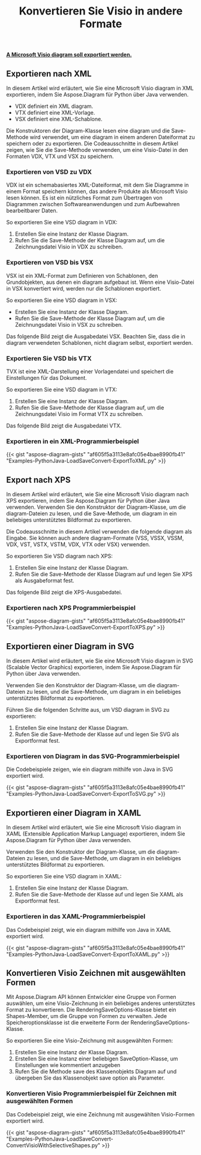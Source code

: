 ﻿---
title:  Konvertieren Sie Visio in andere Formate
linktitle:  Konvertieren Sie Visio in andere Formate
type: docs
weight: 40
url: /de/python-java/convert-visio-to-other-files/
description: This topic show you how to convert Visio to SVG,XPS,XML,XAML formats using Aspose.Diagram for Python via Java. Convert VSD, VSS, VDW, VST, VSDX, VSSX, VSTX, VSDM, VSTM, VSSM to SVG,XPS,XML ,XAML mit ein paar Zeilen Code.
---
**[A Microsoft Visio diagram soll exportiert werden.](ExportToXML.vsd)**

## **Exportieren nach XML**
In diesem Artikel wird erläutert, wie Sie eine Microsoft Visio diagram in XML exportieren, indem Sie Aspose.Diagram für Python über Java verwenden.

- VDX definiert ein XML diagram.
- VTX definiert eine XML-Vorlage.
- VSX definiert eine XML-Schablone.

Die Konstruktoren der Diagram-Klasse lesen eine diagram und die Save-Methode wird verwendet, um eine diagram in einem anderen Dateiformat zu speichern oder zu exportieren. Die Codeausschnitte in diesem Artikel zeigen, wie Sie die Save-Methode verwenden, um eine Visio-Datei in den Formaten VDX, VTX und VSX zu speichern.

### **Exportieren von VSD zu VDX**
VDX ist ein schemabasiertes XML-Dateiformat, mit dem Sie Diagramme in einem Format speichern können, das andere Produkte als Microsoft Visio lesen können. Es ist ein nützliches Format zum Übertragen von Diagrammen zwischen Softwareanwendungen und zum Aufbewahren bearbeitbarer Daten.

So exportieren Sie eine VSD diagram in VDX:

1. Erstellen Sie eine Instanz der Klasse Diagram.
1. Rufen Sie die Save-Methode der Klasse Diagram auf, um die Zeichnungsdatei Visio in VDX zu schreiben.

### **Exportieren von VSD bis VSX**
VSX ist ein XML-Format zum Definieren von Schablonen, den Grundobjekten, aus denen ein diagram aufgebaut ist. Wenn eine Visio-Datei in VSX konvertiert wird, werden nur die Schablonen exportiert.

So exportieren Sie eine VSD diagram in VSX:

- Erstellen Sie eine Instanz der Klasse Diagram.
- Rufen Sie die Save-Methode der Klasse Diagram auf, um die Zeichnungsdatei Visio in VSX zu schreiben.

Das folgende Bild zeigt die Ausgabedatei VSX. Beachten Sie, dass die in diagram verwendeten Schablonen, nicht diagram selbst, exportiert werden.

### **Exportieren Sie VSD bis VTX**
TVX ist eine XML-Darstellung einer Vorlagendatei und speichert die Einstellungen für das Dokument.

So exportieren Sie eine VSD diagram in VTX:

1. Erstellen Sie eine Instanz der Klasse Diagram.
1. Rufen Sie die Save-Methode der Klasse diagram auf, um die Zeichnungsdatei Visio im Format VTX zu schreiben.

Das folgende Bild zeigt die Ausgabedatei VTX.

### **Exportieren in ein XML-Programmierbeispiel**
{{< gist "aspose-diagram-gists" "af605f5a3113e8afc05e4bae8990fb41" "Examples-PythonJava-LoadSaveConvert-ExportToXML.py" >}}

## **Export nach XPS**
In diesem Artikel wird erläutert, wie Sie eine Microsoft Visio diagram nach XPS exportieren, indem Sie Aspose.Diagram für Python über Java verwenden.
Verwenden Sie den Konstruktor der Diagram-Klasse, um die diagram-Dateien zu lesen, und die Save-Methode, um diagram in ein beliebiges unterstütztes Bildformat zu exportieren.

Die Codeausschnitte in diesem Artikel verwenden die folgende diagram als Eingabe. Sie können auch andere diagram-Formate (VSS, VSSX, VSSM, VDX, VST, VSTX, VSTM, VDX, VTX oder VSX) verwenden.

So exportieren Sie VSD diagram nach XPS:

1. Erstellen Sie eine Instanz der Klasse Diagram.
1. Rufen Sie die Save-Methode der Klasse Diagram auf und legen Sie XPS als Ausgabeformat fest.

Das folgende Bild zeigt die XPS-Ausgabedatei.

### **Exportieren nach XPS Programmierbeispiel**
{{< gist "aspose-diagram-gists" "af605f5a3113e8afc05e4bae8990fb41" "Examples-PythonJava-LoadSaveConvert-ExportToXPS.py" >}}

## **Exportieren einer Diagram in SVG**
In diesem Artikel wird erläutert, wie Sie eine Microsoft Visio diagram in SVG (Scalable Vector Graphics) exportieren, indem Sie Aspose.Diagram für Python über Java verwenden.

Verwenden Sie den Konstruktor der Diagram-Klasse, um die diagram-Dateien zu lesen, und die Save-Methode, um diagram in ein beliebiges unterstütztes Bildformat zu exportieren.

Führen Sie die folgenden Schritte aus, um VSD diagram in SVG zu exportieren:

1. Erstellen Sie eine Instanz der Klasse Diagram.
1. Rufen Sie die Save-Methode der Klasse auf und legen Sie SVG als Exportformat fest.

### **Exportieren von Diagram in das SVG-Programmierbeispiel**
Die Codebeispiele zeigen, wie ein diagram mithilfe von Java in SVG exportiert wird.

{{< gist "aspose-diagram-gists" "af605f5a3113e8afc05e4bae8990fb41" "Examples-PythonJava-LoadSaveConvert-ExportToSVG.py" >}}

## **Exportieren einer Diagram in XAML**
In diesem Artikel wird erläutert, wie Sie eine Microsoft Visio diagram in XAML (Extensible Application Markup Language) exportieren, indem Sie Aspose.Diagram für Python über Java verwenden.

Verwenden Sie den Konstruktor der Diagram-Klasse, um die diagram-Dateien zu lesen, und die Save-Methode, um diagram in ein beliebiges unterstütztes Bildformat zu exportieren.

So exportieren Sie eine VSD diagram in XAML:

1. Erstellen Sie eine Instanz der Klasse Diagram.
1. Rufen Sie die Save-Methode der Klasse auf und legen Sie XAML als Exportformat fest.

### **Exportieren in das XAML-Programmierbeispiel**
Das Codebeispiel zeigt, wie ein diagram mithilfe von Java in XAML exportiert wird.

{{< gist "aspose-diagram-gists" "af605f5a3113e8afc05e4bae8990fb41" "Examples-PythonJava-LoadSaveConvert-ExportToXAML.py" >}}

## **Konvertieren Visio Zeichnen mit ausgewählten Formen**
Mit Aspose.Diagram API können Entwickler eine Gruppe von Formen auswählen, um eine Visio-Zeichnung in ein beliebiges anderes unterstütztes Format zu konvertieren. Die RenderingSaveOptions-Klasse bietet ein Shapes-Member, um die Gruppe von Formen zu verwalten. Jede Speicheroptionsklasse ist die erweiterte Form der RenderingSaveOptions-Klasse.

So exportieren Sie eine Visio-Zeichnung mit ausgewählten Formen:

1. Erstellen Sie eine Instanz der Klasse Diagram.
1. Erstellen Sie eine Instanz einer beliebigen SaveOption-Klasse, um Einstellungen wie kommentiert anzugeben
1. Rufen Sie die Methode save des Klassenobjekts Diagram auf und übergeben Sie das Klassenobjekt save option als Parameter.

### **Konvertieren Visio Programmierbeispiel für Zeichnen mit ausgewählten Formen**
Das Codebeispiel zeigt, wie eine Zeichnung mit ausgewählten Visio-Formen exportiert wird.

{{< gist "aspose-diagram-gists" "af605f5a3113e8afc05e4bae8990fb41" "Examples-PythonJava-LoadSaveConvert-ConvertVisioWithSelectiveShapes.py" >}}
